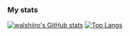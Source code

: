 ### My stats

[![walshiiro's GitHub stats](https://github-readme-stats.vercel.app/api?username=mufies&count_private=true)](https://github.com/mufies/github-readme-stats)
[![Top Langs](https://github-readme-stats.vercel.app/api/top-langs/?username=mufies&layout=compact&langs_count=10)](https://github.com/mufies/github-readme-stats)
